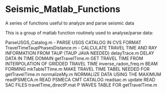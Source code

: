# Seismic_Matlab_Functions
A series of functions useful to analyze and parse seismic data


This is a group of matlab function routinely used to analyse/parse data:

ParseUSGS_Catalog.m	- PARSE USGS CATALOG IN CVS FORMAT
TravelTimeTaupPhasesDistance.m	- CALCULATE TRAVEL TIME AND RAY INFORMATION FROM TAUP (TAUP JAVA NEEDED)
delayTrace.m	DELAY DATA IN TIME DOMAIN
getTravelTime.m		GET TRAVEL TIME FROM INTERPOLATION OF GRIDDED TRAVEL TIME
inverse_radon_freq.m	BEAM FORMING
mkTableTTime.m	MAKE TRAVEL TIME TABEL NEEDED FOR getTravelTime.m
normalizeMy.m	NORMALIZE DATA USING THE MAXIMUM
readPSMECA.m READ PSMECA CMT CATALOG
readsac.m	update	READ SAC FILES
travelTime_directP.mat	P WAVES TABLE FOR getTravelTime.m

